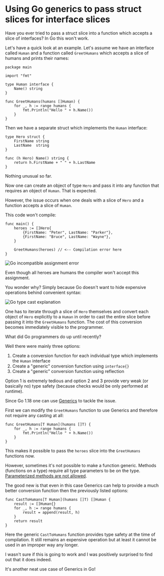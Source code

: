 <!--
    Tags: golang
-->

# Using Go generics to pass struct slices for interface slices

Have you ever tried to pass a struct slice into a function which accepts a slice of interfaces? In Go this won't work.

Let's have a quick look at an example. Let's assume we have an interface called `Human` and a function called `GreetHumans` which accepts a slice of humans and prints their names:

```
package main

import "fmt"

type Human interface {
	Name() string
}

func GreetHumans(humans []Human) {
	for _, h := range humans {
		fmt.Println("Hello " + h.Name())
	}
}
```

Then we have a separate struct which implements the `Human` interface:

```
type Hero struct {
	FirstName string
	LastName  string
}

func (h Hero) Name() string {
	return h.FirstName + " " + h.LastName
}
```

Nothing unusual so far.

Now one can create an object of type `Hero` and pass it into any function that requires an object of `Human`. That is expected.

However, the issue occurs when one deals with a slice of `Hero` and a function accepts a slice of `Human`.

This code won't compile:

```
func main() {
	heroes := []Hero{
		{FirstName: "Peter", LastName: "Parker"},
		{FirstName: "Bruce", LastName: "Wayne"},
	}

	GreetHumans(heroes) // <-- Compilation error here
}
```

![Go incompatible assignment error](https://cdn.dusted.codes/images/blog-posts/2022-09-04/go-incompatible-assignment-error.jpg)

Even though all heroes are humans the compiler won't accept this assignment.

You wonder why? Simply because Go doesn't want to hide expensive operations behind convenient syntax:

![Go type cast explanation](https://cdn.dusted.codes/images/blog-posts/2022-09-04/go-type-cast-explanation.jpg)

One has to iterate through a slice of `Hero` themselves and convert each object of `Hero` explicitly to a `Human` in order to cast the entire slice before passing it into the `GreetHumans` function. The cost of this conversion becomes immediately visible to the programmer.

What did Go programmers do up until recently?

Well there were mainly three options:

1. Create a conversion function for each individual type which implements the `Human` interface
2. Create a "generic" conversion function using `interface{}`
3. Create a "generic" conversion function using reflection

Option 1 is extremely tedious and option 2 and 3 provide very weak (or basically no) type safety (because checks would be only performed at runtime).

Since Go 1.18 one can use [Generics]() to tackle the issue.

First we can modify the `GreetHumans` function to use Generics and therefore not require any casting at all:

```
func GreetHumans[T Human](humans []T) {
	for _, h := range humans {
		fmt.Println("Hello " + h.Name())
	}
}
```

This makes it possible to pass the `heroes` slice into the `GreetHumans` functions now.

However, sometimes it's not possible to make a function generic. Methods (functions on a type) require all type parameters to be on the type. [Parameterized methods are not allowed](https://go.googlesource.com/proposal/+/refs/heads/master/design/43651-type-parameters.md#No-parameterized-methods).

The good new is that even in this case Generics can help to provide a much better conversion function then the previously listed options:

```
func CastToHumans[T Human](humans []T) []Human {
	result := []Human{}
	for _, h := range humans {
		result = append(result, h)
	}
	return result
}
```

Here the generic `CastToHumans` function provides type safety at the time of compilation. It still remains an expensive operation but at least it cannot be used in an improper way any longer.

I wasn't sure if this is going to work and I was positively surprised to find out that it does indeed.

It's another neat use case of Generics in Go!